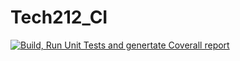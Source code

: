 # Tech212_CI
[![Build, Run Unit Tests and genertate Coverall report](https://github.com/Alexander-Blunt/Tech212_CI/actions/workflows/build-test.yml/badge.svg)](https://github.com/Alexander-Blunt/Tech212_CI/actions/workflows/build-test.yml)
